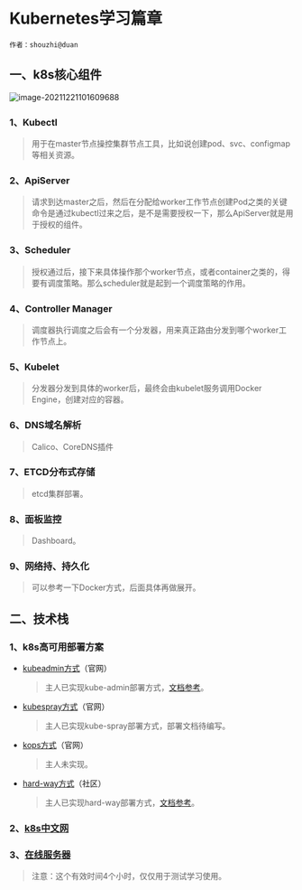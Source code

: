 # Kubernetes学习篇章

`作者：shouzhi@duan`

## 一、k8s核心组件

![image-20211221101609688](C:\Users\dev\AppData\Roaming\Typora\typora-user-images\image-20211221101609688.png)

### 1、Kubectl

> 用于在master节点操控集群节点工具，比如说创建pod、svc、configmap等相关资源。

### 2、ApiServer

> 请求到达master之后，然后在分配给worker工作节点创建Pod之类的关键命令是通过kubectl过来之后，是不是需要授权一下，那么ApiServer就是用于授权的组件。

### 3、Scheduler

> 授权通过后，接下来具体操作那个worker节点，或者container之类的，得要有调度策略。那么scheduler就是起到一个调度策略的作用。

### 4、Controller Manager

> 调度器执行调度之后会有一个分发器，用来真正路由分发到哪个worker工作节点上。

### 5、Kubelet

> 分发器分发到具体的worker后，最终会由kubelet服务调用Docker Engine，创建对应的容器。

### 6、DNS域名解析

> Calico、CoreDNS插件

### 7、ETCD分布式存储

> etcd集群部署。

### 8、面板监控

> Dashboard。

### 9、网络持、持久化

> 可以参考一下Docker方式，后面具体再做展开。

## 二、技术栈

### 1、k8s高可用部署方案

- [kubeadmin方式](https://kubernetes.io/zh/docs/setup/production-environment/tools/kubeadm/)（官网）

  > 主人已实现kube-admin部署方式，[文档参考](https://github.com/ShouZhiDuan/deploy-work/blob/main/kubernetes/%E9%9B%86%E7%BE%A4%E9%83%A8%E7%BD%B2/KubeAdmin%E9%83%A8%E7%BD%B2%E6%96%B9%E5%BC%8F/kubeadmin%E9%83%A8%E7%BD%B2%E6%96%B9%E5%BC%8F.md)。

- [kubespray方式](https://kubernetes.io/zh/docs/setup/production-environment/tools/kubespray/)（官网）

  > 主人已实现kube-spray部署方式，部署文档待编写。

- [kops方式](https://kubernetes.io/zh/docs/setup/production-environment/tools/kops/)（官网）

  > 主人未实现。

- [hard-way方式](https://github.com/kelseyhightower)（社区）

  > 主人已实现hard-way部署方式，[文档参考](https://github.com/ShouZhiDuan/deploy-work/blob/main/kubernetes/%E9%9B%86%E7%BE%A4%E9%83%A8%E7%BD%B2/%E4%BA%8C%E8%BF%9B%E5%88%B6%E9%83%A8%E7%BD%B2%E6%96%B9%E5%BC%8F/%E4%BA%8C%E8%BF%9B%E5%88%B6%E9%83%A8%E7%BD%B2%E6%95%99%E7%A8%8B.md)。

### 2、[k8s中文网](https://kubernetes.io/zh/docs/home/)

### 3、[在线服务器](https://labs.play-with-k8s.com/)

> 注意：这个有效时间4个小时，仅仅用于测试学习使用。





































